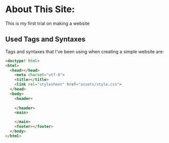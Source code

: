 # About This Site:

This is my first trial on making a website

## Used Tags and Syntaxes

Tags and syntaxes that I've been using when creating a simple website are:

```html
<doctype! html>
<html>
  <head></head>
    <meta charset="utf-8">
    <title></title>
    <link rel="stylesheet" href="assets/style.css">
  </head>
  <body>
    <header>
      
    </header>
    <main>

    </main>
    <footer></footer>
  </body>
</html>
```

